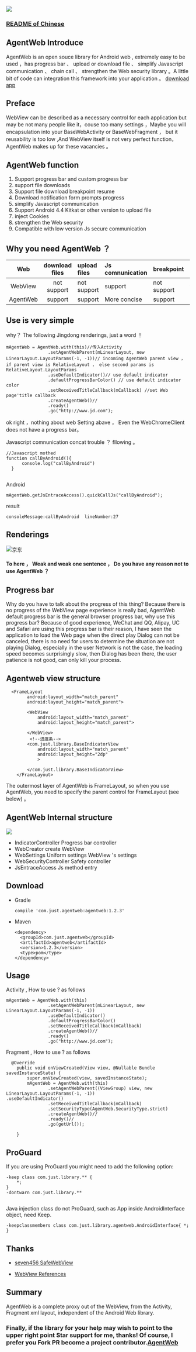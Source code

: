 ![](./img/logo.png)
### [README of Chinese](./README.md)

## AgentWeb Introduce
AgentWeb is an open souce library for Android web , extremely easy to be used ，has progress bar 、 upload or download file 、 simplify Javascript communication 、  chain call 、 strengthen the Web security library 。A little bit of code can integration this framework into your application 。 [download app](./agentweb.apk)

## Preface 
WebView can be described as a necessary control for each application but may be not many people like it，couse too many settings ，Maybe you will encapsulation into your BaseWebActivity or BaseWebFragment ， but it reusability is too low ,And WebView itself is not very perfect function， AgentWeb makes up for these vacancies 。

## AgentWeb function
1. Support progress bar and custom progress bar
2. support file downloads
3. Support file download breakpoint resume
4. Download notification form prompts progress
5. simplify Javascript communication 
6. Support Android 4.4 Kitkat or other version to upload file
7. inject Cookies
8. strengthen the Web security 
9. Compatible with low version Js secure communication

## Why you need AgentWeb ？

|     Web     |  download files  |  upload files |   Js comnunication  |  breakpoint  |   Ease of use |  indicator      | Thread safe  |
|:-----------:|:---------:|:---------|:---------|:---------|:----------- |:-----------|:-----------|
| WebView     |  not support    | not support|  support    |     not support|    trouble      | No        | unsafe     |
| AgentWeb	 |  support		| support	|  More concise   |   support    |    easy      | Have         |  safe       |	



## Use is very simple
why？ The following Jingdong renderings, just a word ！

```
mAgentWeb = AgentWeb.with(this)//传入Activity
                .setAgentWebParent(mLinearLayout, new LinearLayout.LayoutParams(-1, -1))// incoming AgentWeb parent view ，if parent view is RelativeLayout ， else second params is RelativeLayout.LayoutParams
                .useDefaultIndicator()// use default indicator
                .defaultProgressBarColor() // use default indicator color
                .setReceivedTitleCallback(mCallback) //set Web page'title callback
                .createAgentWeb()//
                .ready()
                .go("http://www.jd.com");

```
ok right ，nothing about web Setting abave ， Even the WebChromeClient does not have a progress bar。 

Javascript comnunication concat trouble ？ fllowing 。

```
//Javascript mothed
function callByAndroid(){
      console.log("callByAndroid")
  }


```
Android 

`mAgentWeb.getJsEntraceAccess().quickCallJs("callByAndroid");`

result
```
consoleMessage:callByAndroid  lineNumber:27
```



## Renderings
![京东](./img/jd.png)

#### To here  ， Weak and weak one sentence ， Do you have any reason not to use  AgentWeb ？


## Progress bar
Why do you have to talk about the progress of this thing? Because there is no progress of the WebView page experience is really bad, AgentWeb default progress bar is the general browser progress bar, why use this progress bar? Because of good experience, WeChat and QQ, Alipay, UC and Safari are using this progress bar is their reason, I have seen the application to load the Web page when the direct play Dialog can not be canceled, there is no need for users to determine the situation are not playing Dialog, especially in the user Network is not the case, the loading speed becomes surprisingly slow, then Dialog has been there, the user patience is not good, can only kill your process.





## Agentweb view structure

```
  <FrameLayout
        android:layout_width="match_parent"
        android:layout_height="match_parent">

        <WebView
            android:layout_width="match_parent"
            android:layout_height="match_parent">

        </WebView>
		 <!--进度条-->
        <com.just.library.BaseIndicatorView
            android:layout_width="match_parent"
            android:layout_height="2dp"
            >

        </com.just.library.BaseIndicatorView>
    </FrameLayout>

```

The outermost layer of AgentWeb is FrameLayout, so when you use AgentWeb, you need to specify the parent control for FrameLayout (see below) 。


## AgentWeb Internal structure

![](./img/agentweb结构.png)

* IndicatorController Progress bar controller
* WebCreator create WebView 
* WebSettings Uniform settings WebView 's settings
* WebSecurityController Safety controller
* JsEntraceAccess  Js method entry




## Download


* Gradle 
   
   ```
   compile 'com.just.agentweb:agentweb:1.2.3'
   ```
* Maven
	
	```
	<dependency>
 	  <groupId>com.just.agentweb</groupId>
 	  <artifactId>agentweb</artifactId>
	  <version>1.2.3</version>
	  <type>pom</type>
	</dependency>
	
	```

## Usage

Activity , How to use ? as follows

```
mAgentWeb = AgentWeb.with(this)
                .setAgentWebParent(mLinearLayout, new LinearLayout.LayoutParams(-1, -1))
                .useDefaultIndicator()
                .defaultProgressBarColor() 
                .setReceivedTitleCallback(mCallback) 
                .createAgentWeb()//
                .ready()
                .go("http://www.jd.com");

```	

Fragment , How to use ? as follows

```
  @Override
    public void onViewCreated(View view, @Nullable Bundle savedInstanceState) {
        super.onViewCreated(view, savedInstanceState);
        mAgentWeb = AgentWeb.with(this)
                .setAgentWebParent((ViewGroup) view, new LinearLayout.LayoutParams(-1, -1))                .useDefaultIndicator()
                .setReceivedTitleCallback(mCallback) 
                .setSecurityType(AgentWeb.SecurityType.strict)
                .createAgentWeb()//
                .ready()//
                .go(getUrl());
        
    }

```

## ProGuard

If you are using ProGuard you might need to add the following option: 

```
-keep class com.just.library.** {
    *;
}
-dontwarn com.just.library.**


```
 Java injection class do not ProGuard, such as App inside AndroidInterface object, need Keep.

```
-keepclassmembers class com.just.library.agentweb.AndroidInterface{ *; }
```



## Thanks
* [seven456  SafeWebView](https://github.com/seven456/SafeWebView)

* [WebView References](https://juejin.im/post/58a037df86b599006b3fade4)

## Summary
AgentWeb is a complete proxy out of the WebView, from the Activity, Fragment xml layout, independent of the Android Web library.


### Finally, if the library for your help may wish to point to the upper right point Star support for me, thanks! Of course, I prefer you Fork PR become a project contributor.[AgentWeb](https://github.com/Justson/AgentWeb)
	
	

	  


   


